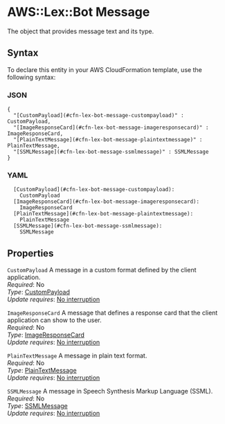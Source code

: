 # AWS::Lex::Bot Message<a name="aws-properties-lex-bot-message"></a>

The object that provides message text and its type\.

## Syntax<a name="aws-properties-lex-bot-message-syntax"></a>

To declare this entity in your AWS CloudFormation template, use the following syntax:

### JSON<a name="aws-properties-lex-bot-message-syntax.json"></a>

```
{
  "[CustomPayload](#cfn-lex-bot-message-custompayload)" : CustomPayload,
  "[ImageResponseCard](#cfn-lex-bot-message-imageresponsecard)" : ImageResponseCard,
  "[PlainTextMessage](#cfn-lex-bot-message-plaintextmessage)" : PlainTextMessage,
  "[SSMLMessage](#cfn-lex-bot-message-ssmlmessage)" : SSMLMessage
}
```

### YAML<a name="aws-properties-lex-bot-message-syntax.yaml"></a>

```
  [CustomPayload](#cfn-lex-bot-message-custompayload):
    CustomPayload
  [ImageResponseCard](#cfn-lex-bot-message-imageresponsecard):
    ImageResponseCard
  [PlainTextMessage](#cfn-lex-bot-message-plaintextmessage):
    PlainTextMessage
  [SSMLMessage](#cfn-lex-bot-message-ssmlmessage):
    SSMLMessage
```

## Properties<a name="aws-properties-lex-bot-message-properties"></a>

`CustomPayload` <a name="cfn-lex-bot-message-custompayload"></a>
A message in a custom format defined by the client application\.  
_Required_: No  
_Type_: [CustomPayload](aws-properties-lex-bot-custompayload.md)  
_Update requires_: [No interruption](https://docs.aws.amazon.com/AWSCloudFormation/latest/UserGuide/using-cfn-updating-stacks-update-behaviors.html#update-no-interrupt)

`ImageResponseCard` <a name="cfn-lex-bot-message-imageresponsecard"></a>
A message that defines a response card that the client application can show to the user\.  
_Required_: No  
_Type_: [ImageResponseCard](aws-properties-lex-bot-imageresponsecard.md)  
_Update requires_: [No interruption](https://docs.aws.amazon.com/AWSCloudFormation/latest/UserGuide/using-cfn-updating-stacks-update-behaviors.html#update-no-interrupt)

`PlainTextMessage` <a name="cfn-lex-bot-message-plaintextmessage"></a>
A message in plain text format\.  
_Required_: No  
_Type_: [PlainTextMessage](aws-properties-lex-bot-plaintextmessage.md)  
_Update requires_: [No interruption](https://docs.aws.amazon.com/AWSCloudFormation/latest/UserGuide/using-cfn-updating-stacks-update-behaviors.html#update-no-interrupt)

`SSMLMessage` <a name="cfn-lex-bot-message-ssmlmessage"></a>
A message in Speech Synthesis Markup Language \(SSML\)\.  
_Required_: No  
_Type_: [SSMLMessage](aws-properties-lex-bot-ssmlmessage.md)  
_Update requires_: [No interruption](https://docs.aws.amazon.com/AWSCloudFormation/latest/UserGuide/using-cfn-updating-stacks-update-behaviors.html#update-no-interrupt)
